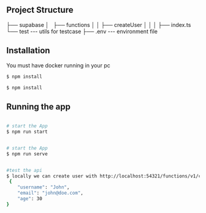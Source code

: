 ## Project Structure

├── supabase
│   ├── functions
│   │      ├── createUser
│   │      │     ├── index.ts
└── test --- utils for testcase
├── .env --- environment file

## Installation

You must have docker running in your pc

```bash
$ npm install
```

```bash
$ npm install
```

## Running the app

```bash

# start the App
$ npm run start
```

```bash

# start the App
$ npm run serve
```

```bash

#test the api
$ locally we can create user with http://localhost:54321/functions/v1/createUser and remote https://naeiqwtydbstpdqoagsd.supabase.co/functions/v1/createUser body like 
 {
	"username": "John", 
 	"email": "john@doe.com", 
 	"age": 30
}
```